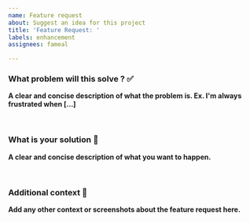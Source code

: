 ```yaml
---
name: Feature request
about: Suggest an idea for this project
title: 'Feature Request: '
labels: enhancement
assignees: fameal

---
```


### What problem will this solve ? ✅
**A clear and concise description of what the problem is. Ex. I'm always frustrated when [...]**

<br />  

### What is your solution 🔧
**A clear and concise description of what you want to happen.**

<br />  

### Additional context 📝
**Add any other context or screenshots about the feature request here.**
